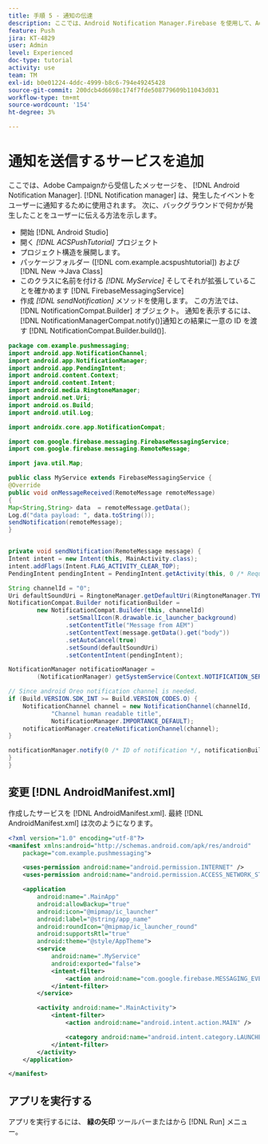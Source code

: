 ```yaml
---
title: 手順 5 - 通知の伝達
description: ここでは、Android Notification Manager.Firebase を使用して、Adobe Campaignから受け取ったメッセージを伝播します。
feature: Push
jira: KT-4829
user: Admin
level: Experienced
doc-type: tutorial
activity: use
team: TM
exl-id: b0e01224-4ddc-4999-b8c6-794e49245428
source-git-commit: 200dcb4d6698c174f7fde508779609b11043d031
workflow-type: tm+mt
source-wordcount: '154'
ht-degree: 3%

---
```


# 通知を送信するサービスを追加

ここでは、Adobe Campaignから受信したメッセージを、 [!DNL Android Notification Manager]. [!DNL Notification manager] は、発生したイベントをユーザーに通知するために使用されます。
次に、バックグラウンドで何かが発生したことをユーザーに伝える方法を示します。

* 開始 [!DNL Android Studio]
* 開く *[!DNL ACSPushTutorial]* プロジェクト
* プロジェクト構造を展開します。
* パッケージフォルダー ([!DNL com.example.acspushtutorial]) および [!DNL New ->Java Class]
* このクラスに名前を付ける *[!DNL MyService]* そしてそれが拡張していることを確かめます [!DNL FirebaseMessagingService]
* 作成 *[!DNL sendNotification]* メソッドを使用します。 この方法では、 [!DNL NotificationCompat.Builder] オブジェクト。 通知を表示するには、 [!DNL NotificationManagerCompat.notify()]通知との結果に一意の ID を渡す [!DNL NotificationCompat.Builder.build()].

<!--
Removed `{.line-numbers}` below
-->

```java
package com.example.pushmessaging;
import android.app.NotificationChannel;
import android.app.NotificationManager;
import android.app.PendingIntent;
import android.content.Context;
import android.content.Intent;
import android.media.RingtoneManager;
import android.net.Uri;
import android.os.Build;
import android.util.Log;

import androidx.core.app.NotificationCompat;

import com.google.firebase.messaging.FirebaseMessagingService;
import com.google.firebase.messaging.RemoteMessage;

import java.util.Map;

public class MyService extends FirebaseMessagingService {
@Override
public void onMessageReceived(RemoteMessage remoteMessage)
{
Map<String,String> data  = remoteMessage.getData();
Log.d("data payload: ", data.toString());
sendNotification(remoteMessage);
}


private void sendNotification(RemoteMessage message) {
Intent intent = new Intent(this, MainActivity.class);
intent.addFlags(Intent.FLAG_ACTIVITY_CLEAR_TOP);
PendingIntent pendingIntent = PendingIntent.getActivity(this, 0 /* Request code */, intent, PendingIntent.FLAG_ONE_SHOT);

String channelId = "0";
Uri defaultSoundUri = RingtoneManager.getDefaultUri(RingtoneManager.TYPE_NOTIFICATION);
NotificationCompat.Builder notificationBuilder =
        new NotificationCompat.Builder(this, channelId)
                .setSmallIcon(R.drawable.ic_launcher_background)
                .setContentTitle("Message from AEM")
                .setContentText(message.getData().get("body"))
                .setAutoCancel(true)
                .setSound(defaultSoundUri)
                .setContentIntent(pendingIntent);

NotificationManager notificationManager =
        (NotificationManager) getSystemService(Context.NOTIFICATION_SERVICE);

// Since android Oreo notification channel is needed.
if (Build.VERSION.SDK_INT >= Build.VERSION_CODES.O) {
    NotificationChannel channel = new NotificationChannel(channelId,
            "Channel human readable title",
            NotificationManager.IMPORTANCE_DEFAULT);
    notificationManager.createNotificationChannel(channel);
}

notificationManager.notify(0 /* ID of notification */, notificationBuilder.build());
}
}
```

## 変更 [!DNL AndroidManifest.xml]

作成したサービスを [!DNL AndroidManifest.xml]. 最終 [!DNL AndroidManifest.xml] は次のようになります。

<!--
Removed `{.line-numbers}` below
-->

```xml
<?xml version="1.0" encoding="utf-8"?>
<manifest xmlns:android="http://schemas.android.com/apk/res/android"
    package="com.example.pushmessaging">

    <uses-permission android:name="android.permission.INTERNET" />
    <uses-permission android:name="android.permission.ACCESS_NETWORK_STATE" />

    <application
        android:name=".MainApp"
        android:allowBackup="true"
        android:icon="@mipmap/ic_launcher"
        android:label="@string/app_name"
        android:roundIcon="@mipmap/ic_launcher_round"
        android:supportsRtl="true"
        android:theme="@style/AppTheme">
        <service
            android:name=".MyService"
            android:exported="false">
            <intent-filter>
                <action android:name="com.google.firebase.MESSAGING_EVENT" />
            </intent-filter>
        </service>

        <activity android:name=".MainActivity">
            <intent-filter>
                <action android:name="android.intent.action.MAIN" />

                <category android:name="android.intent.category.LAUNCHER" />
            </intent-filter>
        </activity>
    </application>

</manifest>
```

## アプリを実行する

アプリを実行するには、 **緑の矢印** ツールバーまたはから [!DNL Run] メニュー。
